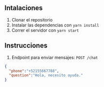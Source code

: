 ## Intalaciones

1. Clonar el repositorio
2. Instalar las dependencias con `` yarn install ``
3. Correr el servidor con `` yarn start ``


## Instrucciones

1. Endpoint para enviar mensajes: `` POST /chat ``

```json
{
  "phone":"+52155667788",
  "question":"Hola, necesito ayuda."
}
```

